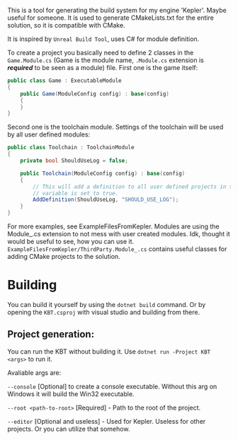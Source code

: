 This is a tool for generating the build system for my engine 'Kepler'. 
Maybe useful for someone. It is used to generate CMakeLists.txt for the entire solution, so it is compatible with CMake.

It is inspired by ```Unreal Build Tool```, uses C# for module definition. 

To create a project you basically need to define 2 classes in the ```Game.Module.cs``` (Game is the module name, ```.Module.cs``` extension is ***required*** to be seen as a module) file.
First one is the game itself:
```C#
public class Game : ExecutableModule
{
    public Game(ModuleConfig config) : base(config)
    {
    }
}
```

Second one is the toolchain module. Settings of the toolchain will be used by all user defined modules:
```C#
public class Toolchain : ToolchainModule
{
    private bool ShouldUseLog = false;

    public Toolchain(ModuleConfig config) : base(config)
    {
        // This will add a definition to all user defined projects in the solution if the ShouldUseLog
        // variable is set to true.
        AddDefinition(ShouldUseLog, "SHOULD_USE_LOG");
    }
}
```

For more examples, see ExampleFilesFromKepler. Modules are using the Module_.cs extension to not mess with user created modules.
Idk, thought it would be useful to see, how you can use it. 
```ExampleFilesFromKepler/ThirdParty.Module_.cs``` contains useful classes for adding CMake projects to the solution.

# Building

You can build it yourself by using the ```dotnet build``` command. Or by opening the ```KBT.csproj``` with visual studio and building from there.

## Project generation:
You can run the KBT without building it. Use ```dotnet run -Project KBT <args>``` to run it.

Avaliable args are:

```--console``` [Optional] to create a console executable. Without this arg on Windows it will build the Win32 executable.

```--root <path-to-root>``` [Required] - Path to the root of the project.

```--editor``` [Optional and useless] - Used for Kepler. Useless for other projects. Or you can utilize that somehow.